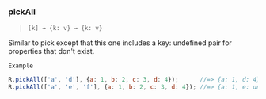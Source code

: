 ### pickAll

> ```[k] → {k: v} → {k: v}```

Similar to pick except that this one includes a key: undefined pair for properties that don't exist.

`Example`

```js
R.pickAll(['a', 'd'], {a: 1, b: 2, c: 3, d: 4});      //=> {a: 1, d: 4}
R.pickAll(['a', 'e', 'f'], {a: 1, b: 2, c: 3, d: 4}); //=> {a: 1, e: undefined, f: undefined}
```